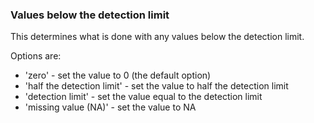 ### Values below the detection limit

This determines what is done with any values below the detection limit.  

Options are:
* 'zero' - set the value to 0 (the default option)
* 'half the detection limit' - set the value to half the detection limit
* 'detection limit' - set the value equal to the detection limit
* 'missing value (NA)' - set the value to NA
